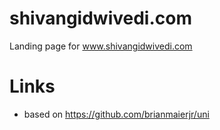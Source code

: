 # shivangidwivedi.com

Landing page for www.shivangidwivedi.com

# Links

- based on https://github.com/brianmaierjr/uni
